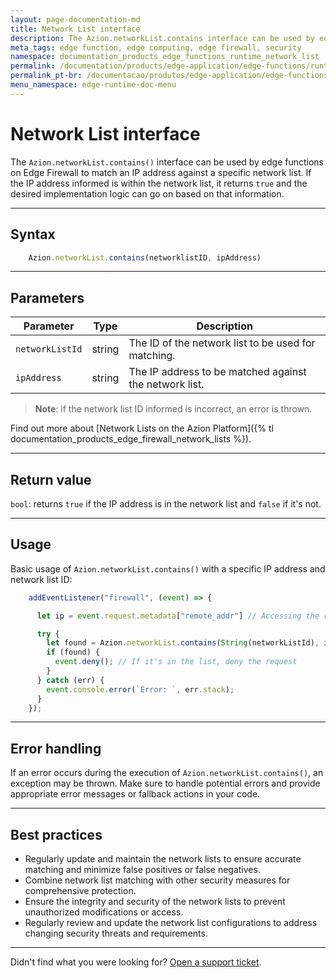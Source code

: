```yaml
---
layout: page-documentation-md
title: Network List interface
description: The Azion.networkList.contains interface can be used by edge functions on Edge Firewall to match an IP address against a specific network list. If the IP address informed is within the network list, it returns true and the desired implementation logic can go on based on that information.
meta_tags: edge function, edge computing, edge firewall, security
namespace: documentation_products_edge_functions_runtime_network_list
permalink: /documentation/products/edge-application/edge-functions/runtime/api-reference/network-list/
permalink_pt-br: /documentacao/produtos/edge-application/edge-functions/runtime/api-reference/network-list/
menu_namespace: edge-runtime-doc-menu
---
```


# Network List interface

The `Azion.networkList.contains()` interface can be used by edge functions on Edge Firewall to match an IP address against a specific network list. If the IP address informed is within the network list, it returns `true` and the desired implementation logic can go on based on that information.

---

## Syntax

```javascript
    Azion.networkList.contains(networklistID, ipAddress)
```

---

## Parameters

| Parameter | Type | Description |
| - | - | - |
| `networkListId` | string | The ID of the network list to be used for matching. |
| `ipAddress` | string | The IP address to be matched against the network list. |

> **Note**: if the network list ID informed is incorrect, an error is thrown.

Find out more about [Network Lists on the Azion Platform]({% tl documentation_products_edge_firewall_network_lists %}).

---

## Return value

`bool`: returns `true` if the IP address is in the network list and `false` if it's not.

---

## Usage

Basic usage of `Azion.networkList.contains()` with a specific IP address and network list ID:

```javascript
    addEventListener("firewall", (event) => {

      let ip = event.request.metadata["remote_addr"] // Accessing the remote address

      try {
        let found = Azion.networkList.contains(String(networkListId), ip); // Checking if the ip is in the list
        if (found) {
          event.deny(); // If it's in the list, deny the request
        }
      } catch (err) {
        event.console.error(`Error: `, err.stack);
      }
    });
```

---

## Error handling

If an error occurs during the execution of `Azion.networkList.contains()`, an exception may be thrown. Make sure to handle potential errors and provide appropriate error messages or fallback actions in your code.

---

## Best practices

- Regularly update and maintain the network lists to ensure accurate matching and minimize false positives or false negatives.
- Combine network list matching with other security measures for comprehensive protection.
- Ensure the integrity and security of the network lists to prevent unauthorized modifications or access.
- Regularly review and update the network list configurations to address changing security threats and requirements.

---

Didn't find what you were looking for? [Open a support ticket](https://tickets.azion.com/).
